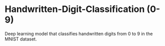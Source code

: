 # Handwritten-Digit-Classification (0-9)

Deep learning model that classifies handwritten digits from 0 to 9 in the MNIST dataset.

